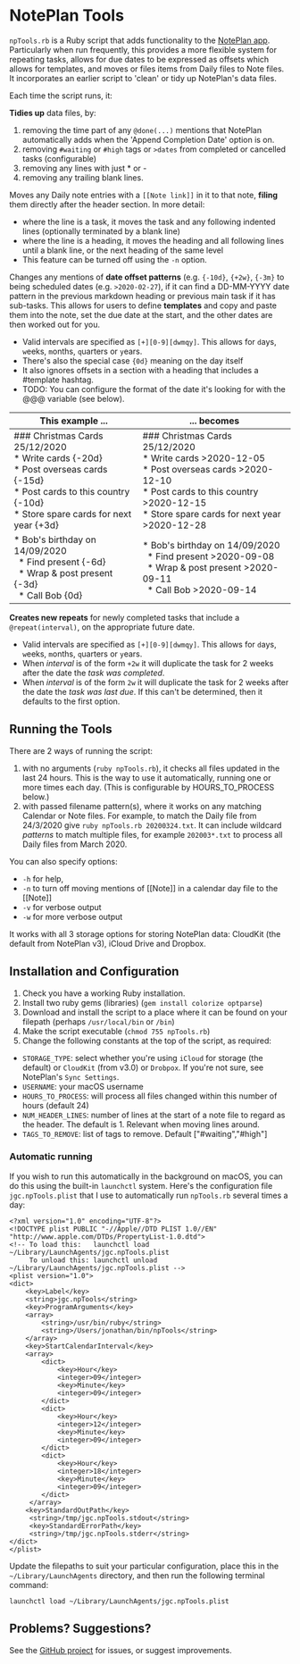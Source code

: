 # NotePlan Tools
`npTools.rb` is a Ruby script that adds functionality to the [NotePlan app](https://noteplan.co/). Particularly when run frequently, this provides a more flexible system for repeating tasks, allows for due dates to be expressed as offsets which allows for templates, and moves or files items from Daily files to Note files. It incorporates an earlier script to 'clean' or tidy up NotePlan's data files.

Each time the script runs, it:

**Tidies up** data files, by:
1. removing the time part of any `@done(...)` mentions that NotePlan automatically adds when the 'Append Completion Date' option is on.
2. removing `#waiting` or `#high` tags or `>dates` from completed or cancelled tasks (configurable)
3. removing any lines with just * or -
4. removing any trailing blank lines.

Moves any Daily note entries with a `[[Note link]]` in it to that note, **filing** them directly after the header section. In more detail:
- where the line is a task, it moves the task and any following indented lines (optionally terminated by a blank line)
- where the line is a heading, it moves the heading and all following lines until a blank line, or the next heading of the same level
- This feature can be turned off using the `-n` option.

Changes any mentions of **date offset patterns** (e.g. `{-10d}`, `{+2w}`, `{-3m}` to being scheduled dates (e.g. `>2020-02-27`), if it can find a DD-MM-YYYY date pattern in the previous markdown heading or previous main task if it has sub-tasks. This allows for users to define **templates** and copy and paste them into the note, set the due date at the start, and the other dates are then worked out for you.
- Valid intervals are specified as `[+][0-9][dwmqy]`. This allows for `d`ays, `w`eeks, `m`onths, `q`uarters or `y`ears.
- There's also the special case `{0d}` meaning on the day itself
- It also ignores offsets in a section with a heading that includes a #template hashtag.
- TODO: You can configure the format of the date it's looking for with the @@@ variable (see below).

| This example ...                                                                                                                                                                        | ... becomes                                                                                                                                                                                                 |
| --------------------------------------------------------------------------------------------------------------------------------------------------------------------------------------- | ----------------------------------------------------------------------------------------------------------------------------------------------------------------------------------------------------------- |
| \#\#\# Christmas Cards 25/12/2020<br />\* Write cards {-20d}<br />\* Post overseas cards {-15d}<br />\* Post cards to this country {-10d}<br />\* Store spare cards for next year {+3d} | \#\#\# Christmas Cards 25/12/2020<br />\* Write cards >2020-12-05<br />\* Post overseas cards >2020-12-10<br />* Post cards to this country >2020-12-15<br />\* Store spare cards for next year >2020-12-28 |
| \* Bob's birthday on 14/09/2020<br />&nbsp;&nbsp;\* Find present {-6d}<br />&nbsp;&nbsp;\* Wrap & post present {-3d} <br />&nbsp;&nbsp;\* Call Bob {0d}                                 | \* Bob's birthday on 14/09/2020<br />&nbsp;&nbsp;\* Find present >2020-09-08<br />&nbsp;&nbsp;\* Wrap & post present >2020-09-11<br />&nbsp;&nbsp;\* Call Bob >2020-09-14                                   |

**Creates new repeats** for newly completed tasks that include a `@repeat(interval)`, on the appropriate future date.
- Valid intervals are specified as `[+][0-9][dwmqy]`. This allows for `d`ays, `w`eeks, `m`onths, `q`uarters or `y`ears.
- When _interval_ is of the form `+2w` it will duplicate the task for 2 weeks after the date the _task was completed_.
- When _interval_ is of the form `2w` it will duplicate the task for 2 weeks after the date the _task was last due_. If this can't be determined, then it defaults to the first option.

<!-- In future, extending the **archiving** system. -->

## Running the Tools
There are 2 ways of running the script:
1. with no arguments (`ruby npTools.rb`), it checks all files updated in the last 24 hours. This is the way to use it automatically, running one or more times each day. (This is configurable by HOURS_TO_PROCESS below.)
2. with passed filename pattern(s), where it works on any matching Calendar or Note files. For example, to match the Daily file from 24/3/2020 give `ruby npTools.rb 20200324.txt`. It can include wildcard *patterns* to match multiple files, for example `202003*.txt` to process all Daily files from March 2020.

You can also specify options:
- `-h` for help, 
- `-n` to turn off moving mentions of [[Note]] in a calendar day file to the [[Note]]
- `-v` for verbose output 
- `-w` for more verbose output

It works with all 3 storage options for storing NotePlan data: CloudKit (the default from NotePlan v3), iCloud Drive and Dropbox.

## Installation and Configuration
1. Check you have a working Ruby installation.
2. Install  two ruby gems (libraries) (`gem install colorize optparse`)
3. Download and install the script to a place where it can be found on your filepath (perhaps `/usr/local/bin` or `/bin`)
4. Make the script executable (`chmod 755 npTools.rb`)
5. Change the following constants at the top of the script, as required:
- `STORAGE_TYPE`: select whether you're using `iCloud` for storage (the default) or `CloudKit` (from v3.0) or `Drobpox`. If you're not sure, see NotePlan's `Sync Settings`.
- `USERNAME`: your macOS username
- `HOURS_TO_PROCESS`: will process all files changed within this number of hours (default 24)
- `NUM_HEADER_LINES`: number of lines at the start of a note file to regard as the header. The default is 1. Relevant when moving lines around.
- `TAGS_TO_REMOVE`: list of tags to remove. Default ["#waiting","#high"]

### Automatic running
If you wish to run this automatically in the background on macOS, you can do this using the built-in `launchctl` system. Here's the configuration file `jgc.npTools.plist` that I use to automatically run `npTools.rb` several times a day:
```
<?xml version="1.0" encoding="UTF-8"?>
<!DOCTYPE plist PUBLIC "-//Apple//DTD PLIST 1.0//EN" "http://www.apple.com/DTDs/PropertyList-1.0.dtd">
<!-- To load this:   launchctl load ~/Library/LaunchAgents/jgc.npTools.plist
     To unload this: launchctl unload ~/Library/LaunchAgents/jgc.npTools.plist -->
<plist version="1.0">
<dict>
    <key>Label</key>
    <string>jgc.npTools</string>
    <key>ProgramArguments</key>
    <array>
        <string>/usr/bin/ruby</string>
        <string>/Users/jonathan/bin/npTools</string>
    </array>
    <key>StartCalendarInterval</key>
    <array>
        <dict>
            <key>Hour</key>
            <integer>09</integer>
            <key>Minute</key>
            <integer>09</integer>
        </dict>
        <dict>
            <key>Hour</key>
            <integer>12</integer>
            <key>Minute</key>
            <integer>09</integer>
        </dict>
        <dict>
            <key>Hour</key>
            <integer>18</integer>
            <key>Minute</key>
            <integer>09</integer>
        </dict>
     </array>
    <key>StandardOutPath</key>
     <string>/tmp/jgc.npTools.stdout</string>
     <key>StandardErrorPath</key>
     <string>/tmp/jgc.npTools.stderr</string>
</dict>
</plist>
```
Update the filepaths to suit your particular configuration, place this in the `~/Library/LaunchAgents` directory,  and then run the following terminal command:
```
launchctl load ~/Library/LaunchAgents/jgc.npTools.plist
```

## Problems? Suggestions?
See the [GitHub project](https://github.com/jgclark/NotePlan-tools) for issues, or suggest improvements.
